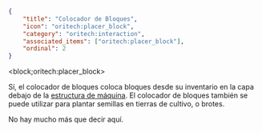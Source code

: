 ```json
{
	"title": "Colocador de Bloques",
	"icon": "oritech:placer_block",
	"category": "oritech:interaction",
	"associated_items": ["oritech:placer_block"],
	"ordinal": 2
}
```

<block;oritech:placer_block>

Sí, el colocador de bloques coloca bloques desde su inventario en la capa debajo de la [estructura de máquina](^oritech:interaction:machine_frames). El colocador de bloques también se puede utilizar para plantar semillas en tierras de cultivo, o brotes.

No hay mucho más que decir aquí.

